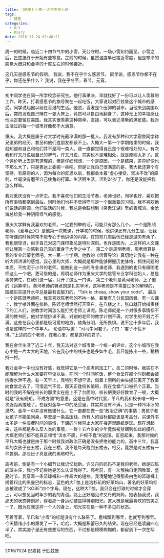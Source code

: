 ```yaml
---
title: 【随笔】小雪——大学老师小记
tags:
  - 随笔
categories:
  - Art
  - Diary
date: 2016-11-24 02:48:21
---
```

周一的时候，临近二十四节气中的小雪，天公守时，一场小雪如约而至。小雪之后，匹兹堡终于开始有些寒意。之前的时候，虽然温度早已接近零度，但是寒冷的感觉大概只和金华的十度左右的时候接近。

这几天是感恩节的假期。
我说，我不在乎什么感恩节。
同学说，感恩节你都不在乎，你还在乎什么？
我说，我在乎冬至，春节，元宵。

<!-- more -->

***
初中同学也在同一所学校念研究生。他行事果决，早就找好了一份可以让人羡慕的工作。昨天，打着感恩节的旗号聚在一起吃饭，大家说起对匹兹堡这个城市的感受。同学说起他以前在香港的生活。他说，香港是个压抑的城市，当他来到美国以后，突然发现自己睡在一张大床上，竟然可以自由地翻身了，这种无上的幸福感让他决定要留在美国。我其实很羡慕这种简单，直接，可以表述清晰的满足感。我对生活过的每一个城市好像都不大满意。

重庆。我大概是属于对大学时光最冷漠的那一批人。我没有那种和大学宿舍同学称兄道弟的经历，甚至和他们连朋友都谈不上。大概大一第一个学期结束的时候，我就知道和自己和他们并不是同一类人。我一直都觉得自己是个很难相处的人。有次我和许又丹说起自己的脾气，许又丹说，其实也不是难相处，就是原则太多了。这个评价听上去是有道理的，但是仔细想想，一个是原因，一个是结果，差异好像也不那么大了，只是表达上委婉一些吧。但是让我自己很满意的是，我大抵还算个有坚持，有原则的人，因为每次的反思以后，我都会本着“虚心接受，坚决不改”的原则，丝毫没有磨平自己棱角的打算。生活啊生活，活到24岁了，你还是没能把我怎么样嘛。

我对重庆没有一点怀恋。我不喜欢他们的生活节奏，老师也好，同学也好，喜欢把所有事情都拖到最后。同时他们也并不觉得守时是一个很重要的习惯。我不喜欢他们说话的腔调。他们说话的时候，我总是会联想到《笑傲江湖》里的青城派。余沧海总给我一种阴阳怪气的感觉。

重庆大学鲜有我喜欢的老师。一定要列举的话，可能只有那么几个。
一个是陈颀老师，《爱与正义》是他第一次教课，开学初的时候，他讲课还有几分生涩，让我在听课的时候常常不能专心于他讲课的内容。在短短几周后他已经是游刃有余了。我也很惊讶，似乎自己对这门课印象总是特别深刻。也许是因为，上这样的人文课程让我第一次感到自己真的置身于大学之中了。
第二个是周明老师，周老师算是我的专业启蒙老师吧。大一第一个学期，他教的《信管导论》真切地让我有一种在听大师讲课的感觉。我心里的大师，大概就是那种能够把握历史脉络，抓住问题的本质，不拘泥于小节的老师。能做到这一点的专业课老师，我遇到的也只有周明老师这么一个吧。更可惜的是，周明老师作为重庆大学的信管专业学科创始人，总是事务繁忙，在我们这一届，只开了这么一门课。
第三个老师是黄河老师，上了他的《运筹学》，黄河老师的特点则是扎实学术，这种老师是不需要过多的解释的，踏踏实实提升水平总是最有说服力的。“Talk is cheap, show your code”。
最后一个是陈铿老师吧，我真喜欢陈老师的不拘一格，甚至有几分民国风骨。有一次课上，教学楼外面在修路，陈铿老师愤然打开窗户，在八楼之上，张口就开始指责楼下的工人们，说教学时间怎么能打扰老师上课呢。陈老师就是一个对很多事情都不满的教书匠，他对学院排课不满，对别的老师的教学计划不满，对学生的不努力不满。这些在我心里都是极可爱的地方，棱角分明，无所畏惧。说不定十多年后，我也是这样的一个中年人。
论语中写道：“司马牛问君子。子曰：‘君子不忧不惧。’”上述的四个老师，在我心里，都是这样的君子。

我在金华生活了近二十年，我无法对这个城市做一个统一的评价，这个小城市在我心中是一片太大的天地，它在我心中的线头也是多如牛毛，我只能拣出一些，稍稍捋一捋。

我对金华一中也没有好感，我觉得它是一个高考的加工厂。高二的时候，我实在不能理解为什么大家要在早读以后，在同一个时间吃饭，整个食堂在那个时刻都会被挤得水泄不通。有一天早上，我特别不想早读，借着上厕所的由头提前离开了教室向食堂走去了。可惜运气不佳，那天正逢校长值班，我在食堂门口被抓个正着。当时的我的不解在校长的那里实在是上不了台面的，校长把我好好教育了一顿，大概就是“没有规矩，不成方圆”的意思。这是在高中时代里，平凡的我和校长唯一的一次近距离接触了。在我对金华一中的感受里，其实并没有不满，只是一种冷冰冰的漠然。金华一中并没有做错什么，它一直都在做一些“政治正确”的事情：男孩子和女孩子不能坐同桌，早恋是一条高压线，所有人的目标都应该是考高分，买课外书太多是一件浪费时间的事情，下课的时候禁止大家在楼道里踢纸足球。现在想起来，这些都是多么反人类的事情，一群十五六岁的少年竟然被禁锢到如此的模样。大概老师们都不能真正领悟“流水不腐，户枢不蠹”的道理。反思起来，我那时候的平凡大概也就是由于那个时候我对政治正确是没有拒绝的能力的。高中三年，我喜欢的女孩子在五楼，我在三楼，我不是每天跑到五楼去，相反，竟然是对五楼有一种畏惧。那段日子真是我的黑暗时代。

高考前，倒是有一个小细节让我记忆犹新。许又丹的妈妈不是我的老师，她是四班的班主任，我也不记得她是怎么认识我得了。高考前，有一次我独自走回教室，盛夏时节，我穿着一条篮球裤和一件超大的短袖。我清楚地记得那条白色的篮球裤上绣着科比的黑曼巴的标志，蓝色的大T恤上是洛杉矶的好莱坞山，著名的好莱坞标志被改成了“KOBE”四个字母。现在，这种大T恤，我只会在打球的时候才会穿上，可以想见当时年少的我的青涩。路上正好碰见许又丹的妈妈，她表扬我说，我那天的状态特别好，穿着那一身运动装显得特别阳光。这大概是我最喜欢的赞美之一了，因为在我这样一个人的身上，阳光实在是一种不多见的状态。

写着写着，早已和“小雪”的标题没有什么联系了。思绪飘到哪里，也就写到哪里。今天情绪小小的爆发了一下，哈哈，大概是积蓄已久的结果。现在已经是凌晨四点半了。其实脑子里还有些想写的东西，不过都是模模糊糊的，都留到下一次在写吧。

***

2016/11/24
倪嘉铭
于匹兹堡









